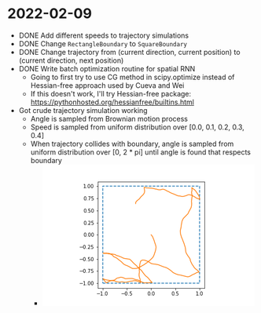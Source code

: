 # 2022-02-09

- DONE Add different speeds to trajectory simulations
- DONE Change `RectangleBoundary` to `SquareBoundary`
- DONE Change trajectory from (current direction, current position) to (current direction, next position)
- DONE Write batch optimization routine for spatial RNN 
	- Going to first try to use CG method in scipy.optimize instead of Hessian-free approach used by Cueva and Wei
	- If this doesn't work, I'll try Hessian-free package: https://pythonhosted.org/hessianfree/builtins.html
- Got crude trajectory simulation working
	- Angle is sampled from Brownian motion process
	- Speed is sampled from uniform distribution over [0.0, 0.1, 0.2, 0.3, 0.4]
	- When trajectory collides with boundary, angle is sampled from uniform distribution over [0, 2 * pi] until angle is found that respects boundary
	    - ![sim_trajectory.png](../assets/sim_trajectory_1644430464565_0.png)
